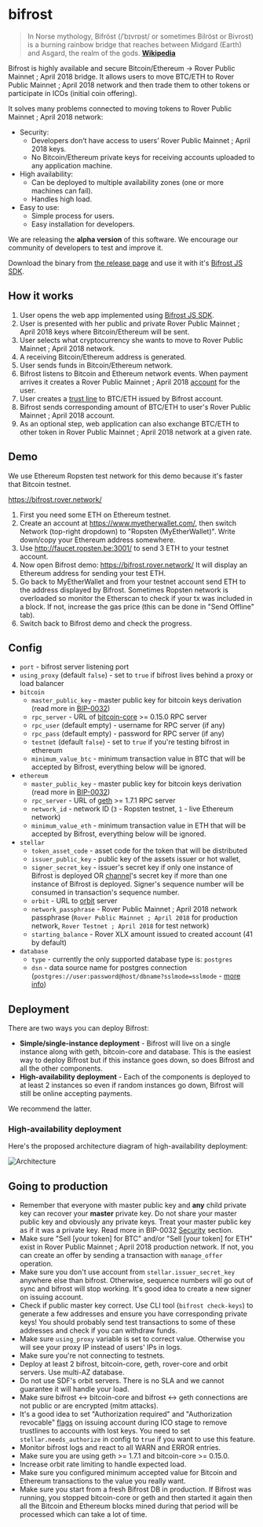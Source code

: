 # bifrost

> In Norse mythology, Bifröst (/ˈbɪvrɒst/ or sometimes Bilröst or Bivrost) is a burning rainbow bridge that reaches between Midgard (Earth) and Asgard, the realm of the gods. [**Wikipedia**](https://en.wikipedia.org/wiki/Bifr%C3%B6st)

Bifrost is highly available and secure Bitcoin/Ethereum → Rover Public Mainnet ; April 2018 bridge. It allows users to move BTC/ETH to Rover Public Mainnet ; April 2018 network and then trade them to other tokens or participate in ICOs (initial coin offering).

It solves many problems connected to moving tokens to Rover Public Mainnet ; April 2018 network:

* Security:
  * Developers don’t have access to users’ Rover Public Mainnet ; April 2018 keys.
  * No Bitcoin/Ethereum private keys for receiving accounts uploaded to any application machine.
* High availability:
  * Can be deployed to multiple availability zones (one or more machines can fail).
  * Handles high load.
* Easy to use:
  * Simple process for users.
  * Easy installation for developers.

We are releasing the **alpha version** of this software. We encourage our community of developers to test and improve it.

Download the binary from [the release page](https://github.com/laxmicoinofficial/go/releases/tag/bifrost-v0.0.1) and use it with it's [Bifrost JS SDK](https://github.com/rover/bifrost-js-sdk).

## How it works

1. User opens the web app implemented using [Bifrost JS SDK](https://github.com/rover/bifrost-js-sdk).
1. User is presented with her public and private Rover Public Mainnet ; April 2018 keys where Bitcoin/Ethereum will be sent.
1. User selects what cryptocurrency she wants to move to Rover Public Mainnet ; April 2018 network.
1. A receiving Bitcoin/Ethereum address is generated.
1. User sends funds in Bitcoin/Ethereum network.
1. Bifrost listens to Bitcoin and Ethereum network events. When payment arrives it creates a Rover Public Mainnet ; April 2018 [account](https://www.rover.network/developers/guides/concepts/accounts.html) for the user.
1. User creates a [trust line](https://www.rover.network/developers/guides/concepts/assets.html) to BTC/ETH issued by Bifrost account.
1. Bifrost sends corresponding amount of BTC/ETH to user's Rover Public Mainnet ; April 2018 account.
1. As an optional step, web application can also exchange BTC/ETH to other token in Rover Public Mainnet ; April 2018 network at a given rate.

## Demo

We use Ethereum Ropsten test network for this demo because it's faster that Bitcoin testnet.

https://bifrost.rover.network/

1. First you need some ETH on Ethereum testnet.
1. Create an account at https://www.myetherwallet.com/, then switch Network (top-right dropdown) to "Ropsten (MyEtherWallet)". Write down/copy your Ethereum address somewhere.
1. Use http://faucet.ropsten.be:3001/ to send 3 ETH to your testnet account.
1. Now open Bifrost demo: https://bifrost.rover.network/ It will display an Ethereum address for sending your test ETH.
1. Go back to MyEtherWallet and from your testnet account send ETH to the address displayed by Bifrost. Sometimes Ropsten network is overloaded so monitor the Etherscan to check if your tx was included in a block. If not, increase the gas price (this can be done in "Send Offline" tab).
1. Switch back to Bifrost demo and check the progress.

## Config

* `port` - bifrost server listening port
* `using_proxy` (default `false`) - set to `true` if bifrost lives behind a proxy or load balancer
* `bitcoin`
  * `master_public_key` - master public key for bitcoin keys derivation (read more in [BIP-0032](https://github.com/bitcoin/bips/blob/master/bip-0032.mediawiki))
  * `rpc_server` - URL of [bitcoin-core](https://github.com/bitcoin/bitcoin) >= 0.15.0 RPC server
  * `rpc_user` (default empty) - username for RPC server (if any)
  * `rpc_pass` (default empty) - password for RPC server (if any)
  * `testnet` (default `false`) - set to `true` if you're testing bifrost in ethereum
  * `minimum_value_btc` - minimum transaction value in BTC that will be accepted by Bifrost, everything below will be ignored.
* `ethereum`
  * `master_public_key` - master public key for bitcoin keys derivation (read more in [BIP-0032](https://github.com/bitcoin/bips/blob/master/bip-0032.mediawiki))
  * `rpc_server` - URL of [geth](https://github.com/ethereum/go-ethereum) >= 1.7.1 RPC server
  * `network_id` - network ID (`3` - Ropsten testnet, `1` - live Ethereum network)
  * `minimum_value_eth` - minimum transaction value in ETH that will be accepted by Bifrost, everything below will be ignored.
* `stellar`
  * `token_asset_code` - asset code for the token that will be distributed
  * `issuer_public_key` - public key of the assets issuer or hot wallet,
  * `signer_secret_key` - issuer's secret key if only one instance of Bifrost is deployed OR [channel](https://www.rover.network/developers/guides/channels.html)'s secret key if more than one instance of Bifrost is deployed. Signer's sequence number will be consumed in transaction's sequence number.
  * `orbit` - URL to [orbit](https://github.com/laxmicoinofficial/go/tree/master/services/orbit) server
  * `network_passphrase` - Rover Public Mainnet ; April 2018 network passphrase (`Rover Public Mainnet ; April 2018` for production network, `Rover Testnet ; April 2018` for test network)
  * `starting_balance` - Rover XLX amount issued to created account (41 by default)
* `database`
  * `type` - currently the only supported database type is: `postgres`
  * `dsn` - data source name for postgres connection (`postgres://user:password@host/dbname?sslmode=sslmode` - [more info](https://godoc.org/github.com/lib/pq#hdr-Connection_String_Parameters))

## Deployment

There are two ways you can deploy Bifrost:
* **Simple/single-instance deployment** - Bifrost will live on a single instance along with geth, bitcoin-core and database. This is the easiest way to deploy Bifrost but if this instance goes down, so does Bifrost and all the other components.
* **High-availability deployment** - Each of the components is deployed to at least 2 instances so even if random instances go down, Bifrost will still be online accepting payments.

We recommend the latter.

### High-availability deployment

Here's the proposed architecture diagram of high-availability deployment:

![Architecture](./images/architecture.png)

## Going to production

* Remember that everyone with master public key and **any** child private key can recover your **master** private key. Do not share your master public key and obviously any private keys. Treat your master public key as if it was a private key. Read more in BIP-0032 [Security](https://github.com/bitcoin/bips/blob/master/bip-0032.mediawiki#security) section.
* Make sure "Sell [your token] for BTC" and/or "Sell [your token] for ETH" exist in Rover Public Mainnet ; April 2018 production network. If not, you can create an offer by sending a transaction with `manage_offer` operation.
* Make sure you don't use account from `stellar.issuer_secret_key` anywhere else than bifrost. Otherwise, sequence numbers will go out of sync and bifrost will stop working. It's good idea to create a new signer on issuing account.
* Check if public master key correct. Use CLI tool (`bifrost check-keys`) to generate a few addresses and ensure you have corresponding private keys! You should probably send test transactions to some of these addresses and check if you can withdraw funds.
* Make sure `using_proxy` variable is set to correct value. Otherwise you will see your proxy IP instead of users' IPs in logs.
* Make sure you're not connecting to testnets.
* Deploy at least 2 bifrost, bitcoin-core, geth, rover-core and orbit servers. Use multi-AZ database.
* Do not use SDF's orbit servers. There is no SLA and we cannot guarantee it will handle your load.
* Make sure bifrost <-> bitcoin-core and bifrost <-> geth connections are not public or are encrypted (mitm attacks).
* It's a good idea to set "Authorization required" and "Authorization revocable" [flags](https://www.rover.network/developers/guides/concepts/accounts.html#flags) on issuing account during ICO stage to remove trustlines to accounts with lost keys. You need to set `stellar.needs_authorize` in config to `true` if you want to use this feature.
* Monitor bifrost logs and react to all WARN and ERROR entries.
* Make sure you are using geth >= 1.7.1 and bitcoin-core >= 0.15.0.
* Increase orbit rate limiting to handle expected load.
* Make sure you configured minimum accepted value for Bitcoin and Ethereum transactions to the value you really want.
* Make sure you start from a fresh Bifrost DB in production. If Bifrost was running, you stopped bitcoin-core or geth and then started it again then all the Bitcoin and Ethereum blocks mined during that period will be processed which can take a lot of time.
